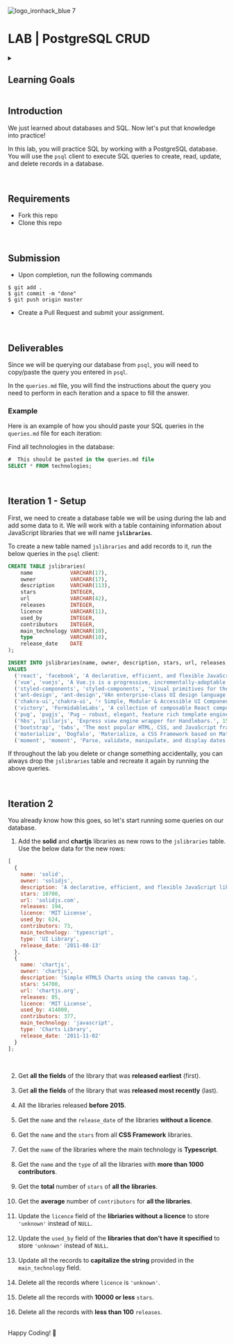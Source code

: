![logo_ironhack_blue 7](https://user-images.githubusercontent.com/23629340/40541063-a07a0a8a-601a-11e8-91b5-2f13e4e6b441.png)

# LAB | PostgreSQL CRUD

<details>
  <summary>
   <h2>Learning Goals</h2>
  </summary>

This exercise allows you to practice and apply the concepts and techniques taught in class.

Upon completion of this exercise, you will be able to:

- Perform CRUD operations on a PostgreSQL database by using SQL statements
- Use SQL logical operators to conditionally retrieve database records

  <br>

  <hr>

</details>

## Introduction

We just learned about databases and SQL. Now let's put that knowledge into practice!

In this lab, you will practice SQL by working with a PostgreSQL database. You will use the `psql` client to execute SQL queries to create, read, update, and delete records in a database.

<br>


## Requirements

- Fork this repo
- Clone this repo

<br>

## Submission

- Upon completion, run the following commands

```
$ git add .
$ git commit -m "done"
$ git push origin master
```

- Create a Pull Request and submit your assignment.

<br>

## Deliverables

Since we will be querying our database from `psql`, you will need to copy/paste the query you entered in `psql`.

In the `queries.md` file, you will find the instructions about the query you need to perform in each iteration and a space to fill the answer.


### Example

Here is an example of how you should paste your SQL queries in the `queries.md` file for each iteration:

Find all technologies in the database:

```sql
#  This should be pasted in the queries.md file
SELECT * FROM technologies;
```

<br>

## Iteration 1 - Setup

First, we need to create a database table we will be using during the lab and add some data to it. We will work with a table containing information about JavaScript libraries that we will name **`jslibraries`**.

To create a new table named `jslibraries` and add records to it, run the below queries in the `psql` client:

```sql
CREATE TABLE jslibraries(
    name            VARCHAR(17),
    owner           VARCHAR(17),
    description     VARCHAR(113),
    stars           INTEGER,
    url             VARCHAR(42),
    releases        INTEGER,
    licence         VARCHAR(11),
    used_by         INTEGER,
    contributors    INTEGER,
    main_technology VARCHAR(10),
    type            VARCHAR(18),
    release_date    DATE
);

INSERT INTO jslibraries(name, owner, description, stars, url, releases, licence, used_by, contributors, main_technology, type,release_date)
VALUES
  ('react', 'facebook', 'A declarative, efficient, and flexible JavaScript library for building user interfaces.', 174000,'reactjs.org', 138, 'MIT License', 7400000, 1501, 'javascript', 'SPA library', '2014-08-23');
  ('vue', 'vuejs', 'A Vue.js is a progressive, incrementally-adoptable JavaScript framework for building UI on the web.', 188000, 'vuejs.org', 252, 'MIT License', NULL, 399, 'javascript', 'SPA library', '2016-05-30');
  ('styled-components', 'styled-components', 'Visual primitives for the component age. Use the best bits of ES6 and CSS to style your apps without stress.', 34600, 'styled-components.com', 195,'MIT License',731000,288,'typescript','CSS-in-JS Library','2016-06-18');
  ('ant-design', 'ant-design','VAn enterprise-class UI design language and React UI library.',34600,'ant.design',474,'MIT License',233000,1469,'typescript','Components Library','2012-12-16');
  ('chakra-ui','chakra-ui', '⚡️ Simple, Modular & Accessible UI Components for your React Applications.', 20300, 'chakra-ui.com', 2073, 'MIT License', 23100, 429, 'typescript', 'Components Library', '2018-08-12');
  ('victory', 'FormidableLabs', 'A collection of composable React components for building interactive data visualizations.', 9100, 'http://formidable.com/open-source/victory/', 214 ,NULL, 9700, 148, 'javascript', 'Charts Library', '2014-08-08');
  ('pug', 'pugjs', 'Pug – robust, elegant, feature rich template engine for Node.js.', 20300, 'pugjs.org', 244, 'MIT License', 348000, 253, 'javascript', 'Template engine', '2012-02-07');
  ('hbs', 'pillarjs', 'Express view engine wrapper for Handlebars.', 1500, 'pugjs.org', 44, 'MIT License', NULL, 25, 'javascript', 'Template engine', '2013-08-25');
  ('bootstrap', 'twbs', 'The most popular HTML, CSS, and JavaScript framework for developing responsive, mobile first projects on the web.', 153000, 'getbootstrap.com', 72, 'MIT License', 2700000, 1240, 'javascript', 'CSS Framework', '2017-10-25');
  ('materialize', 'Dogfalo', 'Materialize, a CSS Framework based on Material Design.', 36600, 'materializecss.com', 44, 'MIT License', 77200, 261, 'javascript', 'CSS Framework', '2016-08-20');
  ('moment', 'moment', 'Parse, validate, manipulate, and display dates in javascript.', 45900, 'momentjs.com', 84, NULL, 2500000, 590, 'javascript', 'Date library', '2012-10-08');

```

If throughout the lab you delete or change something accidentally, you can always drop the `jslibraries` table and recreate it again by running the above queries.

<br>

## Iteration 2

You already know how this goes, so let's start running some queries on our database.

1. Add the **solid** and **chartjs** libraries as new rows to the `jslibraries` table. Use the below data for the new rows:

```js
[
  {
    name: 'solid',
    owner: 'solidjs',
    description: 'A declarative, efficient, and flexible JavaScript library for building user interfaces.',
    stars: 10700,
    url: 'solidjs.com',
    releases: 194,
    licence: 'MIT License',
    used_by: 624,
    contributors: 73,
    main_technology: 'typescript',
    type: 'UI Library',
    release_date: '2011-08-13'
  },
  {
    name: 'chartjs',
    owner: 'chartjs',
    description: 'Simple HTML5 Charts using the canvas tag.',
    stars: 54700,
    url: 'chartjs.org',
    releases: 85,
    licence: 'MIT License',
    used_by: 414000,
    contributors: 377,
    main_technology: 'javascript',
    type: 'Charts Library',
    release_date: '2011-11-02'
  }
];
```

<br>

2. Get **all the fields** of the library that was **released earliest** (first). <br> <br>
3. Get **all the fields** of the library that was **released most recently** (last). <br> <br>
4. All the libraries released **before 2015**. <br> <br>
5. Get the `name` and the `release_date` of the libraries **without a licence**. <br> <br>
6. Get the `name` and the `stars` from all **CSS Framework** libraries. <br> <br>
7. Get the `name` of the libraries where the main technology is **Typescript**. <br> <br>
8. Get the `name` and the `type` of all the libraries with **more than 1000 contributors**. <br> <br>
9. Get the **total** number of `stars` of **all the libraries**. <br> <br>
10. Get the **average** number of `contributors` for **all the libraries**. <br> <br>
11. Update the `licence` field of the **libriaries without a licence** to store `'unknown'` instead of `NULL`. <br> <br>
12. Update the `used_by` field of the **libraries that don't have it specified** to store `'unknown'` instead of `NULL`. <br> <br>
13. Update all the records to **capitalize the string** provided in the `main_technology` field. <br> <br>
14. Delete all the records where `licence` is `'unknown'`. <br> <br>
15. Delete all the records with **10000 or less** `stars`. <br> <br>
16. Delete all the records with **less than 100** `releases`. <br> <br>

Happy Coding! 💙
